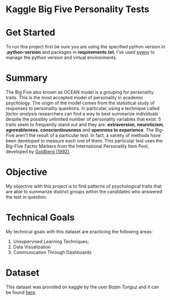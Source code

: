 # Kaggle Big Five Personality Tests

# Get Started
To run this project first be sure you are using the specified python version in **.python-version** and packages in **requirements.txt**. I've used [pyenv](https://github.com/pyenv/pyenv) to manage the python version and virtual environments.

# Summary

The Big Five also known as OCEAN model is a grouping for personality traits. This is the most accepted model of personality in academic psychology. The origin of the model comes from the statistical study of responses to personality questions. In particular, using a technique called *factor analysis* researchers can find a way to best summarize individuals despite the possibly unlimited number of personality variables that exist. 5 traits seem to frequently stand out and they are: **extraversion**, **neuroticism**, **agreeableness**, **conscientiousness** and **openness to experience**. The Big-Five aren't the result of a particular test. In fact, a variety of methods have been developed to measure each one of them. This particular test uses the Big-Five Factor Markers from the International Personality Item Pool, developed by [Goldberg (1992)](https://psycnet.apa.org/doiLanding?doi=10.1037%2F1040-3590.4.1.26).

# Objective
My objective with this project is to find patterns of psychological traits that are able to summarize distinct groups within the candidates who answered the test in question.

# Technical Goals
My technical goals with this dataset are practicing the following areas:
1. Unsupervised Learning Techniques;
2. Data Visualization
3. Communication Through Dashboards

# Dataset

This dataset was provided on kaggle by the user *Bojan Tunguz* and it can be found [here](https://www.kaggle.com/tunguz/big-five-personality-test).
